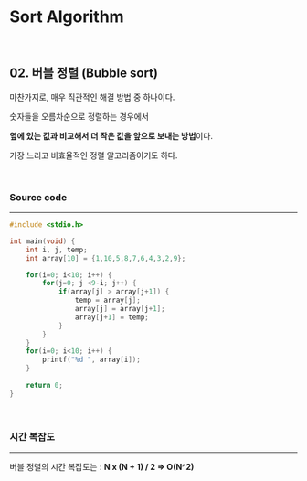 # Sort Algorithm

<br/>

## 02. 버블 정렬 (Bubble sort)

마찬가지로, 매우 직관적인 해결 방법 중 하나이다.

숫자들을 오름차순으로 정렬하는 경우에서

**옆에 있는 값과 비교해서 더 작은 값을 앞으로 보내는 방법**이다.

가장 느리고 비효율적인 정렬 알고리즘이기도 하다.

<br/>

### Source code

------

```c
#include <stdio.h>

int main(void) {
	int i, j, temp;
	int array[10] = {1,10,5,8,7,6,4,3,2,9};

	for(i=0; i<10; i++) {
		for(j=0; j <9-i; j++) {
			if(array[j] > array[j+1]) {
				temp = array[j];
				array[j] = array[j+1];
				array[j+1] = temp;
			}
		}
	}
	for(i=0; i<10; i++) {
		printf("%d ", array[i]);
	}
	
	return 0; 
}
```

<br/>

### 시간 복잡도

------

버블 정렬의 시간 복잡도는 : **N x (N + 1) / 2 => O(N^2)**